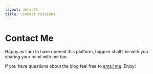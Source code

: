 ```yaml
---
layout: default
title: Contact Passions
---
```


<div id="contact">
  <h1 class="pageTitle">Contact Me</h1>
  <div class="contactContent">
    <p class="intro">Happy as I am to have opened this platform, happier shall I be with you sharing your mind with me too.</p>
    <p>If you have questions about the blog feel free to <a href="mailto:rashik.nandalover@gmail.com">email me</a>. Enjoy!</p>
  </div>
  <!--<form action="https://formspree.io/rohit.das950@gmail.com" method="POST">
    <label for="name">Name</label>
    <input type="text" id="name" name="name" class="full-width"><br>
    <label for="email">Email Address</label>
    <input type="email" id="email" name="_replyto" class="full-width"><br>
    <label for="message">Message</label>
    <textarea name="message" id="message" cols="30" rows="10" class="full-width"></textarea><br>
    <input type="submit" value="Send" class="button">
  </form>-->
</div>

